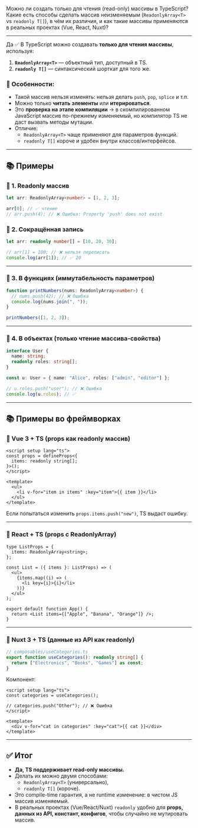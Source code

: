 Можно ли создать только для чтения (read-only) массивы в TypeScript?  
Какие есть способы сделать массив неизменяемым (`ReadonlyArray<T>` vs `readonly T[]`), в чём их различия, и как такие массивы применяются в реальных проектах (Vue, React, Nuxt)?

---

Да ✅ В TypeScript можно создавать **только для чтения массивы**, используя:

1. **`ReadonlyArray<T>`** — объектный тип, доступный в TS.
2. **`readonly T[]`** — синтаксический шорткат для того же.

### 🔹 Особенности:

- Такой массив нельзя изменять: нельзя делать `push`, `pop`, `splice` и т.п.
- Можно только **читать элементы** или **итерироваться**.
- Это **проверка на этапе компиляции** → в скомпилированном JavaScript массив по-прежнему изменяемый, но компилятор TS не даст вызвать методы мутации.
- Отличие:
  - `ReadonlyArray<T>` чаще применяют для параметров функций.
  - `readonly T[]` короче и удобен внутри классов/интерфейсов.

---

## 📚 Примеры

### 🔹 1. Readonly массив

```ts
let arr: ReadonlyArray<number> = [1, 2, 3];

arr[0]; // ✅ чтение
// arr.push(4); // ❌ Ошибка: Property 'push' does not exist
```

### 🔹 2. Сокращённая запись

```ts
let arr: readonly number[] = [10, 20, 30];

// arr[1] = 100; // ❌ нельзя переписать
console.log(arr[1]); // ✅ 20
```

---

### 🔹 3. В функциях (иммутабельность параметров)

```ts
function printNumbers(nums: ReadonlyArray<number>) {
  // nums.push(42); // ❌ Ошибка
  console.log(nums.join(", "));
}

printNumbers([1, 2, 3]);
```

---

### 🔹 4. В объектах (только чтение массива-свойства)

```ts
interface User {
  name: string;
  readonly roles: string[];
}

const u: User = { name: "Alice", roles: ["admin", "editor"] };

// u.roles.push("user"); // ❌ Ошибка
console.log(u.roles); // ✅
```

---

## 📚 Примеры во фреймворках

### 🔹 Vue 3 + TS (props как readonly массив)

```vue
<script setup lang="ts">
const props = defineProps<{
  items: readonly string[];
}>();
</script>

<template>
  <ul>
    <li v-for="item in items" :key="item">{{ item }}</li>
  </ul>
</template>
```

Если попытаться изменить `props.items.push("new")`, TS выдаст ошибку.

---

### 🔹 React + TS (props с ReadonlyArray)

```tsx
type ListProps = {
  items: ReadonlyArray<string>;
};

const List = ({ items }: ListProps) => (
  <ul>
    {items.map((i) => (
      <li key={i}>{i}</li>
    ))}
  </ul>
);

export default function App() {
  return <List items={["Apple", "Banana", "Orange"]} />;
}
```

---

### 🔹 Nuxt 3 + TS (данные из API как readonly)

```ts
// composables/useCategories.ts
export function useCategories(): readonly string[] {
  return ["Electronics", "Books", "Games"] as const;
}
```

Компонент:

```vue
<script setup lang="ts">
const categories = useCategories();

// categories.push("Other"); // ❌ Ошибка
</script>

<template>
  <div v-for="cat in categories" :key="cat">{{ cat }}</div>
</template>
```

---

## ✅ Итог

- **Да, TS поддерживает read-only массивы.**
- Делать их можно двумя способами:
  - `ReadonlyArray<T>` (универсально),
  - `readonly T[]` (короче).
- Это compile-time гарантия, а не runtime изменение: в чистом JS массив изменяемый.
- В реальных проектах (Vue/React/Nuxt) `readonly` удобно для **props, данных из API, констант, конфигов**, чтобы случайно не мутировать массив.
